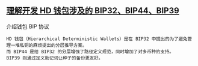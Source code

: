 ## [理解开发 HD 钱包涉及的 BIP32、BIP44、BIP39](https://learnblockchain.cn/2018/09/28/hdwallet/#BIP39)

介绍钱包 BIP 协议

```
HD 钱包（Hierarchical Deterministic Wallets）是在 BIP32 中提出的为了避免管理一堆私钥的麻烦提出的分层推导方案。
而 BIP44 是给 BIP32 的分层增强了路径定义规范，同时增加了对多币种的支持。
BIP39 则通过定义助记词让种子的备份更友好。
```
